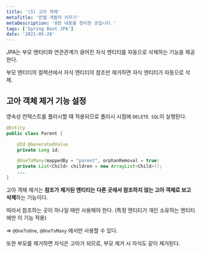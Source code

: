 ```yaml
---
title: '(5) 고아 객체'
metaTitle: '만렙 개발자 키우기'
metaDescription: '8장 내용을 정리한 곳입니다.'
tags: ['Spring Boot JPA']
date: '2021-05-28'
---
```


JPA는 부모 엔티티와 연관관계가 끊어진 자식 엔티티를 자동으로 삭제하는 기능을 제공한다.

부모 엔티티의 컬렉션에서 자식 엔티티의 참조만 제거하면 자식 엔티티가 자동으로 삭제.

## 고아 객체 제거 기능 설정

영속성 컨텍스트를 플러시할 때 적용되므로 플러시 시점에 `DELETE SQL`이 실행된다.

```java
@Entity
public class Parent {

    @Id @GeneratedValue
    private Long id;

    @OneToMany(mappedBy = "parent", orphanRemoval = true)
    private List<Child> children = new ArrayList<Child>();
    ...
}
```

고아 객체 제거는 **참조가 제거된 엔티티는 다른 곳에서 참조하지 않는 고아 객체로 보고 삭제**하는 기능이다.

따라서 참조하는 곳이 하나일 때만 사용해야 한다. (특정 엔티티가 개인 소유하는 엔티티에만 이 기능 적용)

=> `@OneToOne`, `@OneToMany` 에서만 사용할 수 있다.

또한 부모를 제거하면 자식은 고아가 되므로, 부모 제거 시 자식도 같이 제거된다.

